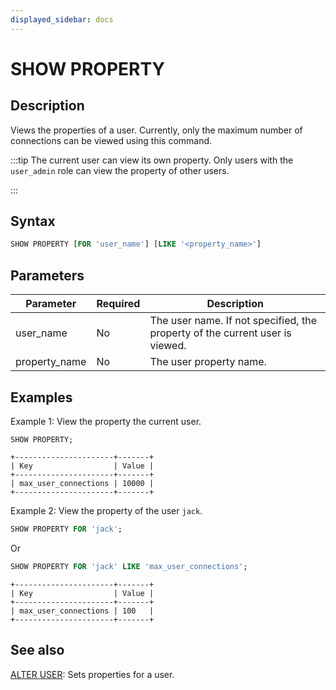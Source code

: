 ```yaml
---
displayed_sidebar: docs
---
```


# SHOW PROPERTY

## Description

Views the properties of a user. Currently, only the maximum number of connections can be viewed using this command.

:::tip
The current user can view its own property. Only users with the `user_admin` role can view the property of other users.

:::

## Syntax

```SQL
SHOW PROPERTY [FOR 'user_name'] [LIKE '<property_name>']
```

## Parameters

| **Parameter**        | **Required** | **Description**                                                              |
| -------------------- | ------------ | ---------------------------------------------------------------------------- |
| user_name            | No           | The user name. If not specified, the property of the current user is viewed. |
| property_name        | No           | The user property name.                                                      |

## Examples

Example 1: View the property the current user.

```Plain
SHOW PROPERTY;

+----------------------+-------+
| Key                  | Value |
+----------------------+-------+
| max_user_connections | 10000 |
+----------------------+-------+
```

Example 2: View the property of the user `jack`.

```SQL
SHOW PROPERTY FOR 'jack';
```

Or

```SQL
SHOW PROPERTY FOR 'jack' LIKE 'max_user_connections';
```

```Plain
+----------------------+-------+
| Key                  | Value |
+----------------------+-------+
| max_user_connections | 100   |
+----------------------+-------+
```

## See also

[ALTER USER](./ALTER_USER.md): Sets properties for a user.
